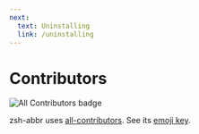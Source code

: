 ```yaml
---
next:
  text: Uninstalling
  link: /uninstalling
---
```

<!-- the above used by the docs site -->

# Contributors

![All Contributors badge](https://img.shields.io/github/all-contributors/olets/zsh-abbr?color=3b3999)

zsh-abbr uses [all-contributors](https://allcontributors.org). See its [emoji key](https://allcontributors.org/docs/en/emoji-key).

<!-- ALL-CONTRIBUTORS-LIST:START - Do not remove or modify this section -->
<!-- prettier-ignore-start -->
<!-- markdownlint-disable -->

<!-- markdownlint-restore -->
<!-- prettier-ignore-end -->

<!-- ALL-CONTRIBUTORS-LIST:END -->
